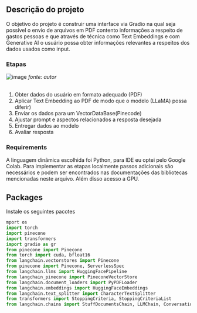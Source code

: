 ## Descrição do projeto

O objetivo do projeto é construir uma interface via Gradio na qual seja possível o envio de arquivos em PDF contento informações a respeito de gastos pessoas e que através de técnica como Text Embeddings e com Generative AI o usuário possa obter informações relevantes a respeitos dos dados usados como input.

### Etapas
![image](https://github.com/CllsPy/Generative_AI/assets/96326019/920681bf-d869-4db2-aea6-a14b94ba0c8b)
*fonte: autor*
<br>
<br>

1. Obter dados do usuário em formato adequado (PDF)
2. Aplicar Text Embedding ao PDF de modo que o modelo (LLaMA) possa diferir)
3. Enviar os dados para um VectorDataBase(Pinecode)
4. Ajustar prompt e aspectos relacionados a resposta desejada
5. Entregar dados ao modelo
6. Avaliar resposta

### Requirements
A linguagem dinâmica escolhida foi Python, para IDE eu optei pelo Google Colab. Para implementar as etapas localmente passos adicionais são necessários e podem ser encontrados nas documentações das bibliotecas mencionadas neste arquivo. Além disso acesso a GPU.

## Packages
Instale os seguintes pacotes

``` Python
mport os
import torch
import pinecone
import transformers
import gradio as gr
from pinecone import Pinecone
from torch import cuda, bfloat16
from langchain.vectorstores import Pinecone
from pinecone import Pinecone, ServerlessSpec
from langchain.llms import HuggingFacePipeline
from langchain_pinecone import PineconeVectorStore
from langchain.document_loaders import PyPDFLoader
from langchain.embeddings import HuggingFaceEmbeddings
from langchain.text_splitter import CharacterTextSplitter
from transformers import StoppingCriteria, StoppingCriteriaList
from langchain.chains import StuffDocumentsChain, LLMChain, ConversationalRetrievalChain
```
